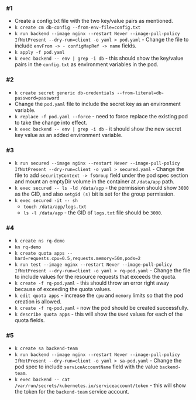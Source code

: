 ### #1
- Create a config.txt file with the two key/value pairs as mentioned.
- `k create cm db-config --from-env-file=config.txt`
- `k run backend --image nginx --restart Never --image-pull-policy IfNotPresent --dry-run=client -o yaml > pod.yaml` - Change the file to include `envFrom -> - configMapRef -> name` fields.
- `k apply -f pod.yaml`
- `k exec backend -- env | grep -i db` - this should show the key/value pairs in the `config.txt` as environment variables in the pod.

### #2
- `k create secret generic db-credentials --from-literal=db-password=password`
- Change the `pod.yaml` file to include the secret key as an environment variable.
- `k replace -f pod.yaml --force` - need to force replace the existing pod to take the change into effect.
- `k exec backend -- env | grep -i db` - it should show the new secret key value as an added environment variable.

### #3
- `k run secured --image nginx --restart Never --image-pull-policy IfNotPresent --dry-run=client -o yaml > secured.yaml` - Change the file to add `securityContext -> fsGroup` field under the pod spec section and mount an emptyDir volume in the container at `/data/app` path.
- `k exec secured -- ls -ld /data/app` - the permission should show `3000` as the GID, and also `setgid (s)` bit is set for the group permission.
- `k exec secured -it -- sh`
   * `touch /data/app/logs.txt`
   * `ls -l /data/app` - the GID of `logs.txt` file should be `3000`.

### #4
- `k create ns rq-demo`
- `kn rq-demo`
- `k create quota apps --hard=requests.cpu=0.5,requests.memory=50m,pods=2`
- `k run test --image nginx --restart Never --image-pull-policy IfNotPresent --dry-run=client -o yaml > rq-pod.yaml` - Change the file to include values for the resource requests that exceeds the quota.
- `k create -f rq-pod.yaml` - this should throw an error right away because of exceeding the quota values. 
- `k edit quota apps` - increase the `cpu` and `memory` limits so that the pod creation is allowed.
- `k create -f rq-pod.yaml` - now the pod should be created successfully.
- `k describe quota apps` - this will show the `Used` values for each of the quota fields.

### #5
- `k create sa backend-team`
- `k run backend --image nginx --restart Never --image-pull-policy IfNotPresent --dry-run=client -o yaml > sa-pod.yaml` - Change the pod spec to include `serviceAccountName` field with the value `backend-team`.
- `k exec backend -- cat /var/run/secrets/kubernetes.io/serviceaccount/token` - this will show the token for the `backend-team` service account.